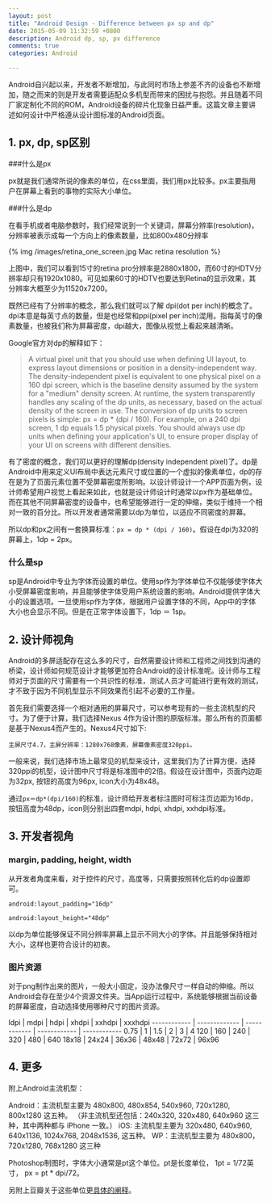 ```yaml
---
layout: post
title: "Android Design - Difference between px sp and dp"
date: 2015-05-09 11:32:59 +0800
description: Android dp, sp, px difference
comments: true
categories: Android

---
```


Android自兴起以来，开发者不断增加，与此同时市场上参差不齐的设备也不断增加，随之而来的则是开发者需要适配众多机型而带来的困扰与抱怨。并且随着不同厂家定制化不同的ROM，Android设备的碎片化现象日益严重。这篇文章主要讲述如何设计中严格遵从设计图标准的Android页面。

## 1. px, dp, sp区别

###什么是px

px就是我们通常所说的像素的单位，在css里面，我们用px比较多。px主要指用户在屏幕上看到的事物的实际大小单位。

###什么是dp

在看手机或者电脑参数时，我们经常说到一个关键词，屏幕分辨率(resolution)，分辨率被表示成每一个方向上的像素数量，比如800x480分辨率

<!-- more -->

{% img /images/retina_one_screen.jpg Mac retina resolution %}

上图中，我们可以看到15寸的retina pro分辨率是2880x1800，而60寸的HDTV分辨率却只有1920x1080。可见如果60寸的HDTV也要达到Retina的显示效果，其分辨率大概至少为11520x7200。

既然已经有了分辨率的概念，那么我们就可以了解 dpi(dot per inch)的概念了。dpi本意是每英寸点的数量，但是也经常和ppi(pixel per inch)混用。指每英寸的像素数量，也被我们称为屏幕密度，dpi越大，图像从视觉上看起来越清晰。

Google官方对dp的解释如下：

> A virtual pixel unit that you should use when defining UI layout, to express layout dimensions or position in a density-independent way.
The density-independent pixel is equivalent to one physical pixel on a 160 dpi screen, which is the baseline density assumed by the system for a "medium" density screen. At runtime, the system transparently handles any scaling of the dp units, as necessary, based on the actual density of the screen in use. The conversion of dp units to screen pixels is simple: px = dp * (dpi / 160). For example, on a 240 dpi screen, 1 dp equals 1.5 physical pixels. You should always use dp units when defining your application's UI, to ensure proper display of your UI on screens with different densities.

有了密度的概念，我们可以更好的理解dp(density independent pixel)了。dp是Android中用来定义UI布局中表达元素尺寸或位置的一个虚拟的像素单位，dp的存在是为了页面元素位置不受屏幕密度所影响。以设计师设计一个APP页面为例，设计师希望用户视觉上看起来如此，也就是设计师设计时通常以px作为基础单位。而在其他不同屏幕密度的设备中，也希望能够进行一定的伸缩，类似于维持一个相对一致的百分比。所以开发者通常需要以dp为单位，以适应不同密度的屏幕。

所以dp和px之间有一套换算标准：`px = dp * (dpi / 160)`。假设在dpi为320的屏幕上，1dp = 2px。

### 什么是sp

sp是Android中专业为字体而设置的单位。使用sp作为字体单位不仅能够使字体大小受屏幕密度影响，并且能够使字体受用户系统设置的影响。Android提供字体大小的设置选项。一旦使用sp作为字体，根据用户设置字体的不同，App中的字体大小也会显示不同。但是在正常字体设置下，1dp ＝ 1sp。

## 2. 设计师视角

Android的多屏适配存在这么多的尺寸，自然需要设计师和工程师之间找到沟通的桥梁，设计师如何规范设计才能够更加符合Android的设计标准呢。设计师与工程师对于页面的尺寸需要有一个共识性的标准，测试人员才可能进行更有效的测试，才不致于因为不同机型显示不同效果而引起不必要的工作量。

首先我们需要选择一个相对通用的屏幕尺寸，可以参考现有的一些主流机型的尺寸。为了便于计算，我们选择Nexus 4作为设计图的原版标准。那么所有的页面都是基于Nexus4而产生的。Nexus4尺寸如下:

`主屏尺寸4.7，主屏分辨率：1280x768像素，屏幕像素密度320ppi。`

一般来说，我们选择市场上最常见的机型来设计，这里我们为了计算方便，选择320ppi的机型，设计图中尺寸将是标准图中的2倍。假设在设计图中，页面内边距为32px, 按钮的高度为96px, icon大小为48x48。

通过`px＝dp*(dpi/160)`的标准，设计师给开发者标注图时可标注页边距为16dp，按钮高度为48dp，icon则分别出四套mdpi, hdpi, xhdpi, xxhdpi标准。

## 3. 开发者视角

### margin, padding, height, width

从开发者角度来看，对于控件的尺寸，高度等，只需要按照转化后的dp设置即可。

```
android:layout_padding="16dp"

android:layout_height="48dp"

```

以dp为单位能够保证不同分辨率屏幕上显示不同大小的字体。并且能够保持相对大小，这样也更符合设计的初衷。

### 图片资源

对于png制作出来的图片，一般大小固定，没办法像尺寸一样自动的伸缩。所以Android会存在至少4个资源文件夹。当App运行过程中，系统能够根据当前设备的屏幕密度，自动选择使用哪种尺寸的图片资源。

ldpi | mdpi | hdpi | xhdpi | xxhdpi | xxxhdpi
------------ | ------------- | ------------ | ------------ | ------------
0.75 | 1  | 1.5 | 2 | 3 | 4
120 | 160 | 240 | 320 | 480 | 640
18x18 | 24x24 | 36x36 | 48x48 | 72x72 | 96x96


## 4. 更多

附上Android主流机型：

Android：主流机型主要为 480x800, 480x854, 540x960, 720x1280, 800x1280 这五种。
（非主流机型还包括：240x320, 320x480, 640x960 这三种，其中两种都与 iPhone 一致。）
iOS: 主流机型主要为 320x480, 640x960, 640x1136, 1024x768, 2048x1536, 这五种。
WP：主流机型主要为 480x800，720x1280, 768x1280 这三种

Photoshop制图时，字体大小通常是pt这个单位。pt是长度单位， 1pt = 1/72英寸， px = pt * dpi/72。

另附上豆瓣关于这些单位更[具体的阐释](http://www.douban.com/note/155032221/)。
